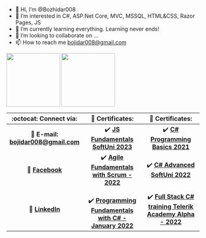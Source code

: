 - 👋 Hi, I’m @Bozhidar008
- 👀 I’m interested in C#, ASP.Net Core, MVC, MSSQL, HTML&CSS, Razor Pages, JS
- 🌱 I’m currently learning everything. Learning never ends!
- 💞️ I’m looking to collaborate on ...
- 📫 How to reach me bojidar008@gmail.com

<!---
Bozhidar008/Bozhidar008 is a ✨ special ✨ repository because its `README.md` (this file) appears on your GitHub profile.
You can click the Preview link to take a look at your changes.
--->
<div>
  <img height="140" align="left" src="https://github-readme-stats.vercel.app/api?username=Bozhidar008&count_private=true&true&hide=issues&show_icons=true" />
  <img height="140" src="https://github-readme-stats.vercel.app/api/top-langs/?username=Bozhidar008&layout=compact" />
</div>

| :octocat: Connect via: | :scroll: Certificates: | :scroll: Certificates: |
| :-: | :-: | :-: | 
| :e-mail: **E-mail:**<br/>**bojidar008@gmail.com**| :heavy_check_mark: [**JS Fundamentals SoftUni 2023**](https://softuni.bg/certificates/details/169192/2979c8fe)| :heavy_check_mark: [**C# Programming Basics 2021**](https://softuni.bg/certificates/details/115986/2e390c02)<br/>|:heavy_check_mark: [**Agile Software Development 2021**](https://softuni.bg/certificates/details/120388/325eb990)|
| :blue_book: [**Facebook**](https://)|:heavy_check_mark: [**Agile Fundamentals with Scrum - 2022**](https://softuni.bg/certificates/details/124094/1829f716) | :heavy_check_mark: [**C# Advanced SoftUni 2022**](https://softuni.bg/certificates/details/136266/d62410bf)
| 💼 [**LinkedIn**](https://www.linkedin.com/in/bozhidar-marinov-902847111/)| <br/>:heavy_check_mark: [**Programming Fundamentals with C# - January 2022**](https://softuni.bg/certificates/details/130022/6272f713)| :heavy_check_mark: [**Full Stack C# training Telerik Academy Alpha - 2022**](file:///C:/Downloads/Telerik/Certificate.pdf)<br/>| ![Hits](https://hits.seeyoufarm.com/api/count/incr/badge.svg?url=https%3A%2F%2Fgithub.com%2Fvebili%2F&count_bg=%2379C83D&title_bg=%23555555&icon=buzzfeed.svg&icon_color=%23E7E7E7&title=Visitor+hits&edge_flat=false) | |
